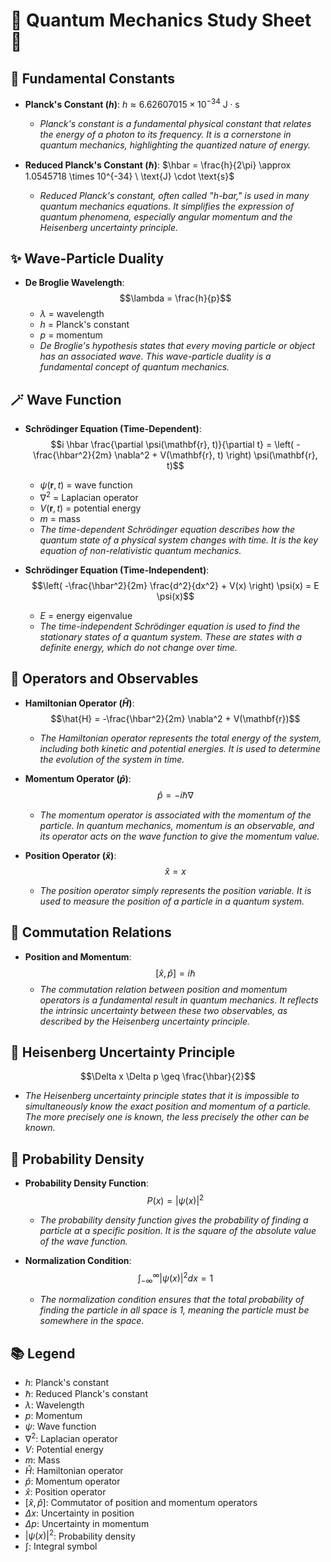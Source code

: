 # 🧙 Quantum Mechanics Study Sheet 🧙

## 🔮 Fundamental Constants

- **Planck's Constant ($h$)**: $h \approx 6.62607015 \times 10^{-34} \ \text{J} \cdot \text{s}$
  - *Planck's constant is a fundamental physical constant that relates the energy of a photon to its frequency. It is a cornerstone in quantum mechanics, highlighting the quantized nature of energy.*

- **Reduced Planck's Constant ($\hbar$)**: $\hbar = \frac{h}{2\pi} \approx 1.0545718 \times 10^{-34} \ \text{J} \cdot \text{s}$
  - *Reduced Planck's constant, often called "h-bar," is used in many quantum mechanics equations. It simplifies the expression of quantum phenomena, especially angular momentum and the Heisenberg uncertainty principle.*

## ✨ Wave-Particle Duality

- **De Broglie Wavelength**:
  $$\lambda = \frac{h}{p}$$
  - $\lambda$ = wavelength
  - $h$ = Planck's constant
  - $p$ = momentum
  - *De Broglie's hypothesis states that every moving particle or object has an associated wave. This wave-particle duality is a fundamental concept of quantum mechanics.*

## 🪄 Wave Function

- **Schrödinger Equation (Time-Dependent)**:
  $$i \hbar \frac{\partial \psi(\mathbf{r}, t)}{\partial t} = \left( -\frac{\hbar^2}{2m} \nabla^2 + V(\mathbf{r}, t) \right) \psi(\mathbf{r}, t)$$
  - $\psi(\mathbf{r}, t)$ = wave function
  - $\nabla^2$ = Laplacian operator
  - $V(\mathbf{r}, t)$ = potential energy
  - $m$ = mass
  - *The time-dependent Schrödinger equation describes how the quantum state of a physical system changes with time. It is the key equation of non-relativistic quantum mechanics.*

- **Schrödinger Equation (Time-Independent)**:
  $$\left( -\frac{\hbar^2}{2m} \frac{d^2}{dx^2} + V(x) \right) \psi(x) = E \psi(x)$$
  - $E$ = energy eigenvalue
  - *The time-independent Schrödinger equation is used to find the stationary states of a quantum system. These are states with a definite energy, which do not change over time.*

## 🧩 Operators and Observables

- **Hamiltonian Operator ($\hat{H}$)**:
  $$\hat{H} = -\frac{\hbar^2}{2m} \nabla^2 + V(\mathbf{r})$$
  - *The Hamiltonian operator represents the total energy of the system, including both kinetic and potential energies. It is used to determine the evolution of the system in time.*

- **Momentum Operator ($\hat{p}$)**:
  $$\hat{p} = -i \hbar \nabla$$
  - *The momentum operator is associated with the momentum of the particle. In quantum mechanics, momentum is an observable, and its operator acts on the wave function to give the momentum value.*

- **Position Operator ($\hat{x}$)**:
  $$\hat{x} = x$$
  - *The position operator simply represents the position variable. It is used to measure the position of a particle in a quantum system.*

## 🌟 Commutation Relations

- **Position and Momentum**:
  $$[\hat{x}, \hat{p}] = i \hbar$$
  - *The commutation relation between position and momentum operators is a fundamental result in quantum mechanics. It reflects the intrinsic uncertainty between these two observables, as described by the Heisenberg uncertainty principle.*

## 🌌 Heisenberg Uncertainty Principle

$$\Delta x \Delta p \geq \frac{\hbar}{2}$$

- *The Heisenberg uncertainty principle states that it is impossible to simultaneously know the exact position and momentum of a particle. The more precisely one is known, the less precisely the other can be known.*

## 🎲 Probability Density

- **Probability Density Function**:
  $$P(x) = |\psi(x)|^2$$
  - *The probability density function gives the probability of finding a particle at a specific position. It is the square of the absolute value of the wave function.*

- **Normalization Condition**:
  $$\int_{-\infty}^{\infty} |\psi(x)|^2 dx = 1$$
  - *The normalization condition ensures that the total probability of finding the particle in all space is 1, meaning the particle must be somewhere in the space.*

## 📚 Legend

- $h$: Planck's constant
- $\hbar$: Reduced Planck's constant
- $\lambda$: Wavelength
- $p$: Momentum
- $\psi$: Wave function
- $\nabla^2$: Laplacian operator
- $V$: Potential energy
- $m$: Mass
- $\hat{H}$: Hamiltonian operator
- $\hat{p}$: Momentum operator
- $\hat{x}$: Position operator
- $[\hat{x}, \hat{p}]$: Commutator of position and momentum operators
- $\Delta x$: Uncertainty in position
- $\Delta p$: Uncertainty in momentum
- $|\psi(x)|^2$: Probability density
- $\int$: Integral symbol
